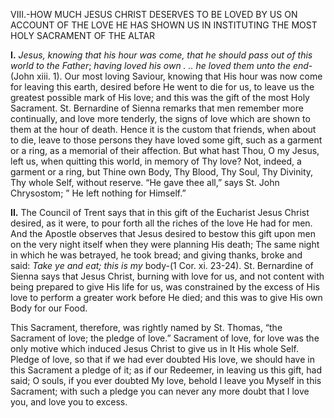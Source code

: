 
VIII.-HOW MUCH JESUS CHRIST DESERVES TO BE LOVED BY US ON ACCOUNT OF THE LOVE HE HAS SHOWN US IN INSTITUTING THE MOST HOLY SACRAMENT OF THE ALTAR

**I\.** _Jesus, knowing that his hour was come, that he should pass out of this world to the Father_; _having loved his own . .. he loved them unto the end_-(John xiii. 1). Our most loving Saviour, knowing that His hour was now come for leaving this earth, desired before He went to die for us, to leave us the greatest possible mark of His love; and this was the gift of the most Holy Sacrament. St. Bernardine of Sienna remarks that men remember more continually, and love more tenderly, the signs of love which are shown to them at the hour of death. Hence it is the custom that friends, when about to die, leave to those persons they have loved some gift, such as a garment or a ring, as a memorial of their affection. But what hast Thou, O my Jesus, left us, when quitting this world, in memory of Thy love? Not, indeed, a garment or a ring, but Thine own Body, Thy Blood, Thy Soul, Thy Divinity, Thy whole Self, without reserve. “He gave thee all,” says St. John Chrysostom; ” He left nothing for Himself.”

**II\.** The Council of Trent says that in this gift of the Eucharist Jesus Christ desired, as it were, to pour forth all the riches of the love He had for men. And the Apostle observes that Jesus desired to bestow this gift upon men on the very night itself when they were planning His death; The same night in which he was betrayed, he took bread; and giving thanks, broke and said: _Take ye and eat; this is my_ body-(1 Cor. xi. 23-24). St. Bernardine of Sienna says that Jesus Christ, burning with love for us, and not content with being prepared to give His life for us, was constrained by the excess of His love to perform a greater work before He died; and this was to give His own Body for our Food.

This Sacrament, therefore, was rightly named by St. Thomas, “the Sacrament of love; the pledge of love.” Sacrament of love, for love was the only motive which induced Jesus Christ to give us in It His whole Self. Pledge of love, so that if we had ever doubted His love, we should have in this Sacrament a pledge of it; as if our Redeemer, in leaving us this gift, had said; O souls, if you ever doubted My love, behold I leave you Myself in this Sacrament; with such a pledge you can never any more doubt that I love you, and love you to excess.


